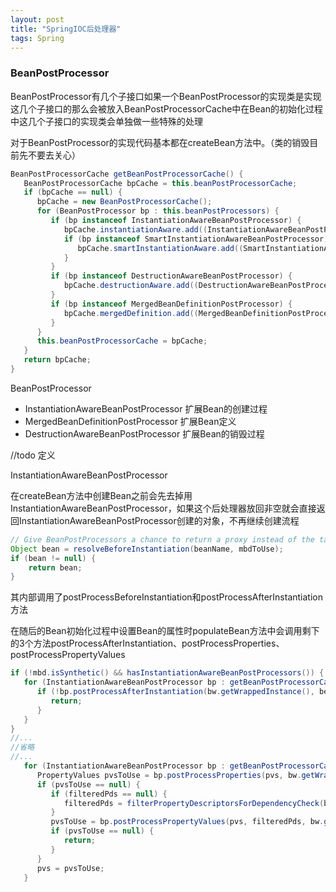 ```yaml
---
layout: post
title: "SpringIOC后处理器"
tags: Spring 
---
```


### BeanPostProcessor

BeanPostProcessor有几个子接口如果一个BeanPostProcessor的实现类是实现这几个子接口的那么会被放入BeanPostProcessorCache中在Bean的初始化过程中这几个子接口的实现类会单独做一些特殊的处理

对于BeanPostProcessor的实现代码基本都在createBean方法中。（类的销毁目前先不要去关心）

```java
BeanPostProcessorCache getBeanPostProcessorCache() {
   BeanPostProcessorCache bpCache = this.beanPostProcessorCache;
   if (bpCache == null) {
      bpCache = new BeanPostProcessorCache();
      for (BeanPostProcessor bp : this.beanPostProcessors) {
         if (bp instanceof InstantiationAwareBeanPostProcessor) {
            bpCache.instantiationAware.add((InstantiationAwareBeanPostProcessor) bp);
            if (bp instanceof SmartInstantiationAwareBeanPostProcessor) {
               bpCache.smartInstantiationAware.add((SmartInstantiationAwareBeanPostProcessor) bp);
            }
         }
         if (bp instanceof DestructionAwareBeanPostProcessor) {
            bpCache.destructionAware.add((DestructionAwareBeanPostProcessor) bp);
         }
         if (bp instanceof MergedBeanDefinitionPostProcessor) {
            bpCache.mergedDefinition.add((MergedBeanDefinitionPostProcessor) bp);
         }
      }
      this.beanPostProcessorCache = bpCache;
   }
   return bpCache;
}
```

BeanPostProcessor

+ InstantiationAwareBeanPostProcessor   扩展Bean的创建过程
+ MergedBeanDefinitionPostProcessor     扩展Bean定义
+ DestructionAwareBeanPostProcessor    扩展Bean的销毁过程

//todo 定义

InstantiationAwareBeanPostProcessor

在createBean方法中创建Bean之前会先去掉用InstantiationAwareBeanPostProcessor，如果这个后处理器放回非空就会直接返回InstantiationAwareBeanPostProcessor创建的对象，不再继续创建流程

```java
// Give BeanPostProcessors a chance to return a proxy instead of the target bean instance.
Object bean = resolveBeforeInstantiation(beanName, mbdToUse);
if (bean != null) {
	return bean;
}
```

其内部调用了postProcessBeforeInstantiation和postProcessAfterInstantiation方法

在随后的Bean初始化过程中设置Bean的属性时populateBean方法中会调用剩下的3个方法postProcessAfterInstantiation、postProcessProperties、postProcessPropertyValues

```java
if (!mbd.isSynthetic() && hasInstantiationAwareBeanPostProcessors()) {
   for (InstantiationAwareBeanPostProcessor bp : getBeanPostProcessorCache().instantiationAware) {
      if (!bp.postProcessAfterInstantiation(bw.getWrappedInstance(), beanName)) {
         return;
      }
   }
}
//...
//省略
//...
   for (InstantiationAwareBeanPostProcessor bp : getBeanPostProcessorCache().instantiationAware) {
      PropertyValues pvsToUse = bp.postProcessProperties(pvs, bw.getWrappedInstance(), beanName);
      if (pvsToUse == null) {
         if (filteredPds == null) {
            filteredPds = filterPropertyDescriptorsForDependencyCheck(bw, mbd.allowCaching);
         }
         pvsToUse = bp.postProcessPropertyValues(pvs, filteredPds, bw.getWrappedInstance(), beanName);
         if (pvsToUse == null) {
            return;
         }
      }
      pvs = pvsToUse;
   }
```